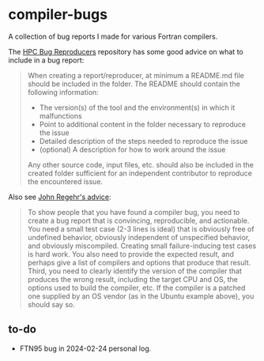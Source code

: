 # compiler-bugs

A collection of bug reports I made for various Fortran compilers.

The [HPC Bug Reproducers](https://github.com/HPC-Bugs/reproducers) repository has some good advice on what to include in a bug report:

> When creating a report/reproducer, at minimum a README.md file should be included in the folder. The README should contain the following information:
> 
> - The version(s) of the tool and the environment(s) in which it malfunctions
> - Point to additional content in the folder necessary to reproduce the issue
> - Detailed description of the steps needed to reproduce the issue
> - (optional) A description for how to work around the issue
> 
> Any other source code, input files, etc. should also be included in the created folder sufficient for an independent contributor to reproduce the encountered issue.

Also see [John Regehr's advice](https://blog.regehr.org/archives/26):

> To show people that you have found a compiler bug, you need to create a bug report that is convincing, reproducible, and actionable.  You need a small test case (2-3 lines is ideal) that is obviously free of undefined behavior, obviously independent of unspecified behavior, and obviously miscompiled. Creating small failure-inducing test cases is hard work.  You also need to provide the expected result, and perhaps give a list of compilers and options that produce that result.  Third, you need to clearly identify the version of the compiler that produces the wrong result, including the target CPU and OS, the options used to build the compiler, etc.  If the compiler is a patched one supplied by an OS vendor (as in the Ubuntu example above), you should say so.

## to-do

- FTN95 bug in 2024-02-24 personal log.
